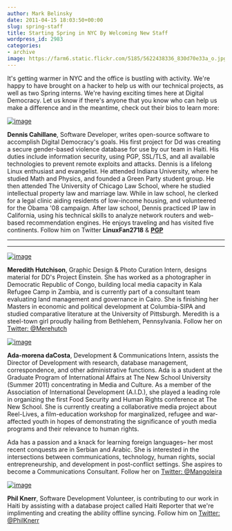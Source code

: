 ```yaml
---
author: Mark Belinsky
date: 2011-04-15 18:03:50+00:00
slug: spring-staff
title: Starting Spring in NYC By Welcoming New Staff
wordpress_id: 2983
categories:
- archive
image: https://farm6.static.flickr.com/5185/5622438336_830d70e33a_o.jpg
---
```


It's getting warmer in NYC and the office is bustling with activity. We're happy to have brought on a hacker to help us with our technical projects, as well as two Spring interns. We're having exciting times here at Digital Democracy. Let us know if there's anyone that you know who can help us make a difference and in the meantime, check out their bios to learn more:

[![image](https://farm6.static.flickr.com/5185/5622438336_830d70e33a_o.jpg)](http://www.flickr.com/photos/digitaldemocracy)

**Dennis Cahillane**, Software Developer, writes open-source software to accomplish Digital Democracy's goals. His first project for Dd was creating a secure gender-based violence database for use by our team in Haiti. His duties include information security, using PGP, SSL/TLS, and all available technologies to prevent remote exploits and attacks. Dennis is a lifelong Linux enthusiast and evangelist. He attended Indiana University, where he studied Math and Physics, and founded a Green Party student group. He then attended The University of Chicago Law School, where he studied intellectual property law and marriage law. While in law school, he clerked for a legal clinic aiding residents of low-income housing, and volunteered for the Obama '08 campaign. After law school, Dennis practiced IP law in California, using his technical skills to analyze network routers and web-based recommendation engines. He enjoys traveling and has visited five continents. Follow him on Twitter **LinuxFan2718** & **[PGP](/keys/dcahillane-pgp-key.txt)**

** **

** **

[![image](https://farm6.static.flickr.com/5150/5622427276_4aab49bec9_o.jpg)](http://www.flickr.com/photos/digitaldemocracy)

**Meredith Hutchison**, Graphic Design & Photo Curation Intern, designs material for DD's Project Einstein. She has worked as a photographer in Democratic Republic of Congo, building local media capacity in Kala Refugee Camp in Zambia, and is currently part of a consultant team evaluating land management and governance in Cairo. She is finishing her Masters in economic and political development at Columbia-SIPA and studied comparative literature at the University of Pittsburgh. Meredith is a steel-town girl proudly hailing from Bethlehem, Pennsylvania. Follow her on [Twitter: @Merehutch](http://twitter.com/merehutch)

[![image](https://farm6.static.flickr.com/5182/5621838825_c931a4aa02_o.jpg)](http://www.flickr.com/photos/digitaldemocracy)

**Ada-morena daCosta**, Development & Communications Intern, assists the Director of Development with research, database management, correspondence, and other administrative functions. Ada is a student at the Graduate Program of International Affairs at The New School University (Summer 2011) concentrating in Media and Culture. As a member of the Association of International Development (A.I.D.), she played a leading role in organizing the first Food Security and Human Rights conference at The New School. She is currently creating a collaborative media project about Reel-Lives, a film-education workshop for marginalized, refugee and war-affected youth in hopes of demonstrating the significance of youth media programs and their relevance to human rights.

Ada has a passion and a knack for learning foreign languages– her most recent conquests are in Serbian and Arabic.  She is interested in the intersections between communications, technology, human rights, social entrepreneurship, and development in post-conflict settings. She aspires to become a Communications Consultant. Follow her on [Twitter: @Mangoleira](http://twitter.com/Mangoleira)

[![image](https://a2.twimg.com/profile_images/1282998811/YMCA-Suit.jpg)](http://www.flickr.com/photos/digitaldemocracy)

**Phil Knerr**, Software Development Volunteer, is contributing to our work in Haiti by assisting with a database project called Haiti Reporter that we're implimenting and creating the ability offline syncing. Follow him on [Twitter: @PhilKnerr](http://twitter.com/PhilKnerr)
